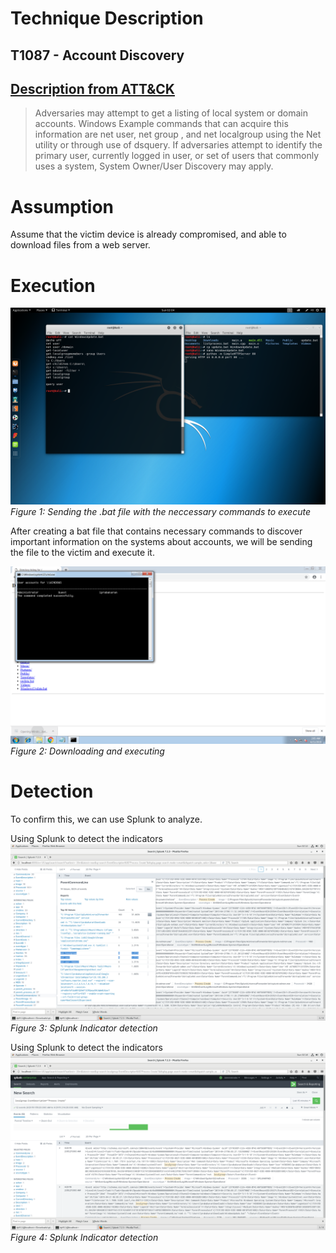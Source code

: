 <h1>Technique Description</h1>
<h2>T1087 - Account Discovery</h2>
<h2><a href="https://attack.mitre.org/techniques/T1087/">Description from ATT&CK</a></h2>
<blockquote>
 Adversaries may attempt to get a listing of local system or domain accounts.
  Windows
Example commands that can acquire this information are net user, net group , and net localgroup using the Net utility or through use of dsquery. If adversaries attempt to identify the primary user, currently logged in user, or set of users that commonly uses a system, System Owner/User Discovery may apply.
</blockquote>

<h1>Assumption</h1>
Assume that the victim device is already compromised, and able to download files from a web server.

<h1>Execution</h1>

![alt text](https://github.com/iamSoruban/DPI911SSA-Project-Group9/blob/master/Discovery/Account%20Discovery%20-%20T1087/Bat%20File.png)
*Figure 1: Sending the .bat file with the neccessary commands to execute*

After creating a bat file that contains necessary commands to discover important information on the systems about accounts, we will be sending the file to the victim and execute it.

![alt text](https://github.com/iamSoruban/DPI911SSA-Project-Group9/blob/master/Discovery/Account%20Discovery%20-%20T1087/Download%20and%20Execute.png)
*Figure 2: Downloading and executing*

<h1>Detection</h1>

To confirm this, we can use Splunk to analyze.

Using Splunk to detect the indicators
![alt text](https://github.com/iamSoruban/DPI911SSA-Project-Group9/blob/master/Discovery/Account%20Discovery%20-%20T1087/Splunk-1.png)
*Figure 3: Splunk Indicator detection*

Using Splunk to detect the indicators
![alt text](https://github.com/iamSoruban/DPI911SSA-Project-Group9/blob/master/Discovery/Account%20Discovery%20-%20T1087/Splunk-2.png)
*Figure 4: Splunk Indicator detection*
